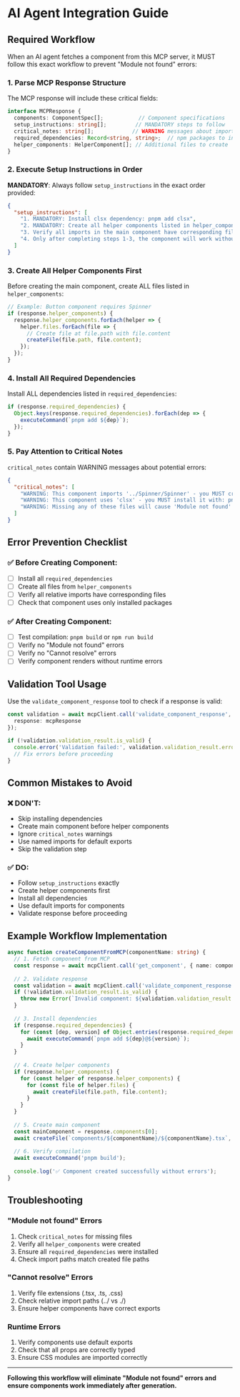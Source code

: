 # AI Agent Integration Guide

## Required Workflow

When an AI agent fetches a component from this MCP server, it MUST follow this exact workflow to prevent "Module not found" errors:

### 1. Parse MCP Response Structure

The MCP response will include these critical fields:

```typescript
interface MCPResponse {
  components: ComponentSpec[];           // Component specifications
  setup_instructions: string[];         // MANDATORY steps to follow
  critical_notes: string[];            // WARNING messages about imports/dependencies
  required_dependencies: Record<string, string>;  // npm packages to install
  helper_components: HelperComponent[]; // Additional files to create
}
```

### 2. Execute Setup Instructions in Order

**MANDATORY**: Always follow `setup_instructions` in the exact order provided:

```json
{
  "setup_instructions": [
    "1. MANDATORY: Install clsx dependency: pnpm add clsx",
    "2. MANDATORY: Create all helper components listed in helper_components section",
    "3. Verify all imports in the main component have corresponding files",
    "4. Only after completing steps 1-3, the component will work without errors"
  ]
}
```

### 3. Create All Helper Components First

Before creating the main component, create ALL files listed in `helper_components`:

```typescript
// Example: Button component requires Spinner
if (response.helper_components) {
  response.helper_components.forEach(helper => {
    helper.files.forEach(file => {
      // Create file at file.path with file.content
      createFile(file.path, file.content);
    });
  });
}
```

### 4. Install All Required Dependencies

Install ALL dependencies listed in `required_dependencies`:

```typescript
if (response.required_dependencies) {
  Object.keys(response.required_dependencies).forEach(dep => {
    executeCommand(`pnpm add ${dep}`);
  });
}
```

### 5. Pay Attention to Critical Notes

`critical_notes` contain WARNING messages about potential errors:

```json
{
  "critical_notes": [
    "WARNING: This component imports '../Spinner/Spinner' - you MUST create Spinner.tsx and Spinner.module.css",
    "WARNING: This component uses 'clsx' - you MUST install it with: pnpm add clsx",
    "WARNING: Missing any of these files will cause 'Module not found' errors"
  ]
}
```

## Error Prevention Checklist

### ✅ Before Creating Component:

- [ ] Install all `required_dependencies`
- [ ] Create all files from `helper_components`
- [ ] Verify all relative imports have corresponding files
- [ ] Check that component uses only installed packages

### ✅ After Creating Component:

- [ ] Test compilation: `pnpm build` or `npm run build`
- [ ] Verify no "Module not found" errors
- [ ] Verify no "Cannot resolve" errors
- [ ] Verify component renders without runtime errors

## Validation Tool Usage

Use the `validate_component_response` tool to check if a response is valid:

```typescript
const validation = await mcpClient.call('validate_component_response', {
  response: mcpResponse
});

if (!validation.validation_result.is_valid) {
  console.error('Validation failed:', validation.validation_result.errors);
  // Fix errors before proceeding
}
```

## Common Mistakes to Avoid

### ❌ DON'T:
- Skip installing dependencies
- Create main component before helper components
- Ignore `critical_notes` warnings
- Use named imports for default exports
- Skip the validation step

### ✅ DO:
- Follow `setup_instructions` exactly
- Create helper components first
- Install all dependencies
- Use default imports for components
- Validate response before proceeding

## Example Workflow Implementation

```typescript
async function createComponentFromMCP(componentName: string) {
  // 1. Fetch component from MCP
  const response = await mcpClient.call('get_component', { name: componentName });
  
  // 2. Validate response
  const validation = await mcpClient.call('validate_component_response', { response });
  if (!validation.validation_result.is_valid) {
    throw new Error(`Invalid component: ${validation.validation_result.errors.join(', ')}`);
  }
  
  // 3. Install dependencies
  if (response.required_dependencies) {
    for (const [dep, version] of Object.entries(response.required_dependencies)) {
      await executeCommand(`pnpm add ${dep}@${version}`);
    }
  }
  
  // 4. Create helper components
  if (response.helper_components) {
    for (const helper of response.helper_components) {
      for (const file of helper.files) {
        await createFile(file.path, file.content);
      }
    }
  }
  
  // 5. Create main component
  const mainComponent = response.components[0];
  await createFile(`components/${componentName}/${componentName}.tsx`, generateComponentCode(mainComponent));
  
  // 6. Verify compilation
  await executeCommand('pnpm build');
  
  console.log('✅ Component created successfully without errors');
}
```

## Troubleshooting

### "Module not found" Errors

1. Check `critical_notes` for missing files
2. Verify all `helper_components` were created
3. Ensure all `required_dependencies` were installed
4. Check import paths match created file paths

### "Cannot resolve" Errors

1. Verify file extensions (.tsx, .ts, .css)
2. Check relative import paths (../ vs ./)
3. Ensure helper components have correct exports

### Runtime Errors

1. Verify components use default exports
2. Check that all props are correctly typed
3. Ensure CSS modules are imported correctly

---

**Following this workflow will eliminate "Module not found" errors and ensure components work immediately after generation.**

